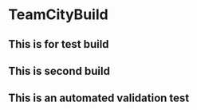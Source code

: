 # TeamCityBuild
## This is for test build 
## This is second build
## This is an automated validation test

